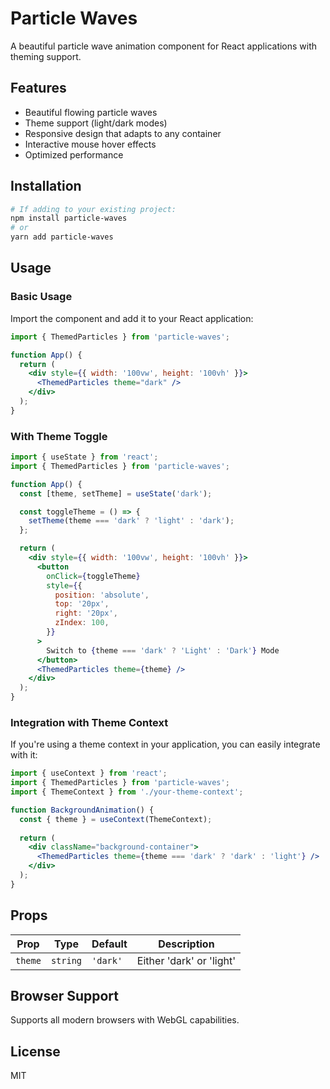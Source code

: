 # Particle Waves

A beautiful particle wave animation component for React applications with theming support.

## Features

- Beautiful flowing particle waves
- Theme support (light/dark modes)
- Responsive design that adapts to any container
- Interactive mouse hover effects
- Optimized performance

## Installation

```bash
# If adding to your existing project:
npm install particle-waves
# or
yarn add particle-waves
```

## Usage

### Basic Usage

Import the component and add it to your React application:

```jsx
import { ThemedParticles } from 'particle-waves';

function App() {
  return (
    <div style={{ width: '100vw', height: '100vh' }}>
      <ThemedParticles theme="dark" />
    </div>
  );
}
```

### With Theme Toggle

```jsx
import { useState } from 'react';
import { ThemedParticles } from 'particle-waves';

function App() {
  const [theme, setTheme] = useState('dark');

  const toggleTheme = () => {
    setTheme(theme === 'dark' ? 'light' : 'dark');
  };

  return (
    <div style={{ width: '100vw', height: '100vh' }}>
      <button 
        onClick={toggleTheme}
        style={{ 
          position: 'absolute', 
          top: '20px', 
          right: '20px',
          zIndex: 100,
        }}
      >
        Switch to {theme === 'dark' ? 'Light' : 'Dark'} Mode
      </button>
      <ThemedParticles theme={theme} />
    </div>
  );
}
```

### Integration with Theme Context

If you're using a theme context in your application, you can easily integrate with it:

```jsx
import { useContext } from 'react';
import { ThemedParticles } from 'particle-waves';
import { ThemeContext } from './your-theme-context';

function BackgroundAnimation() {
  const { theme } = useContext(ThemeContext);
  
  return (
    <div className="background-container">
      <ThemedParticles theme={theme === 'dark' ? 'dark' : 'light'} />
    </div>
  );
}
```

## Props

| Prop    | Type     | Default | Description               |
|---------|----------|---------|---------------------------|
| `theme` | `string` | `'dark'`| Either 'dark' or 'light'  |

## Browser Support

Supports all modern browsers with WebGL capabilities.

## License

MIT 